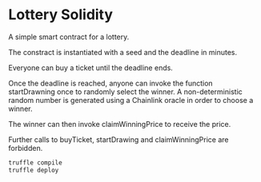 # Lottery Solidity

A simple smart contract for a lottery.

The constract is instantiated with a seed and the deadline in minutes.

Everyone can buy a ticket until the deadline ends.

Once the deadline is reached, anyone can invoke the function startDrawning once to randomly select the winner. A non-deterministic random number is generated using a Chainlink oracle in order to choose a winner.

The winner can then invoke claimWinningPrice to receive the price.

Further calls to buyTicket, startDrawing and claimWinningPrice are forbidden.

```bash
truffle compile
truffle deploy
```


